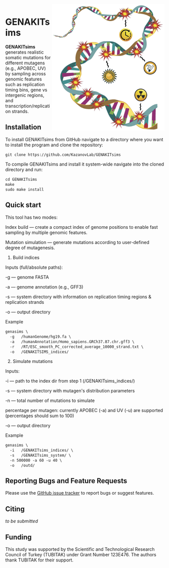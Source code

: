 <img src="docs/genasims_logo.jpg" alt="logo" title="GENAKITsims logo" height="400" align="right" />

# GENAKITsims

**GENAKITsims** generates realistic somatic mutations for different mutagens (e.g., APOBEC, UV) by sampling across genomic features such as replication timing bins, gene vs intergenic regions, and transcription/replication strands. 

## Installation

To install GENAKITsims from GitHub navigate to a directory where you want to install the program and clone the repository:
```
git clone https://github.com/KazanovLab/GENAKITsims
```

To compile GENAKITsims and install it system-wide navigate into the cloned directory and run:
```
cd GENAKITsims
make
sudo make install
```

## Quick start

This tool has two modes:

Index build — create a compact index of genome positions to enable fast sampling by multiple genomic features.

Mutation simulation — generate mutations according to user-defined degree of mutagenesis.

1) Build indices

Inputs (full/absolute paths):

-g — genome FASTA

-a — genome annotation (e.g., GFF3)

-s — system directory with information on replication timing regions & replication strands

-o — output directory

Example

```
genasims \
  -g   /humanGenome/hg19.fa \
  -a   /humanAnnotation/Homo_sapiens.GRCh37.87.chr.gff3 \
  -r   /RT/ESC_smooth_PC_corrected_average_10000_strand.txt \
  -o   /GENAKITSIMS_indices/
```

2) Simulate mutations

Inputs:

-i — path to the index dir from step 1 (/GENAKITsims_indices/)

-s — system directory with mutagen's distribution parameters

-n — total number of mutations to simulate

percentage per mutagen: currently APOBEC (-a) and UV (-u) are supported (percentages should sum to 100)

-o — output directory

Example

```
genasims \
  -i   /GENAKITsims_indices/ \
  -s   /GENAKITsims_system/ \
  -n 500000 -a 60 -u 40 \
  -o   /outd/
```

## Reporting Bugs and Feature Requests
Please use the [GitHub issue tracker](https://github.com/KazanovLab/GENAKITsims/issues) to report bugs or suggest features.

## Citing
*to be submitted*

## Funding
This study was supported by the Scientific and Technological Research Council of Turkey (TUBITAK) under Grant Number 123E476. The authors thank TUBITAK for their support. 

